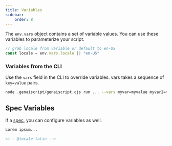 ```yaml
---
title: Variables
sidebar:
    order: 8
---
```


The `env.vars` object contains a set of variable values. You can use these variables to parameterize your script.

```js
// grab locale from variable or default to en-US
const locale = env.vars.locale || "en-US"
```

### Variables from the CLI

Use the `vars` field in the CLI to override variables. vars takes a sequence of `key=value` pairs.

```bash
node .genaiscript/genaiscript.cjs run ... --vars myvar=myvalue myvar2=myvalue2 ...
```

## Spec Variables

If a [spec](/genaiscript/reference/specs/), you can configure variables as well.

```markdown
Lorem ipsum...

<!-- @locale latin -->
```
